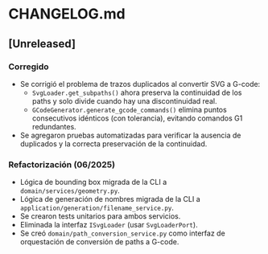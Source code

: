 # CHANGELOG.md

## [Unreleased]
### Corregido
- Se corrigió el problema de trazos duplicados al convertir SVG a G-code:
  - `SvgLoader.get_subpaths()` ahora preserva la continuidad de los paths y solo divide cuando hay una discontinuidad real.
  - `GCodeGenerator.generate_gcode_commands()` elimina puntos consecutivos idénticos (con tolerancia), evitando comandos G1 redundantes.
- Se agregaron pruebas automatizadas para verificar la ausencia de duplicados y la correcta preservación de la continuidad.

### Refactorización (06/2025)
- Lógica de bounding box migrada de la CLI a `domain/services/geometry.py`.
- Lógica de generación de nombres migrada de la CLI a `application/generation/filename_service.py`.
- Se crearon tests unitarios para ambos servicios.
- Eliminada la interfaz `ISvgLoader` (usar `SvgLoaderPort`).
- Se creó `domain/path_conversion_service.py` como interfaz de orquestación de conversión de paths a G-code.

